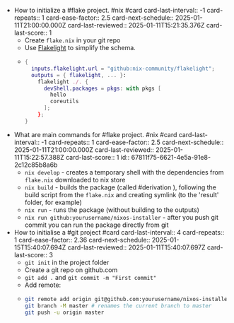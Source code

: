 - How to initialize a #flake project. #nix #card
  card-last-interval:: -1
  card-repeats:: 1
  card-ease-factor:: 2.5
  card-next-schedule:: 2025-01-11T21:00:00.000Z
  card-last-reviewed:: 2025-01-11T15:21:35.376Z
  card-last-score:: 1
	- Create `flake.nix` in your git repo
	- Use [Flakelight](https://github.com/nix-community/flakelight) to simplify the schema.
	- ```nix
	  {
	    inputs.flakelight.url = "github:nix-community/flakelight";
	    outputs = { flakelight, ... }:
	      flakelight ./. {
	        devShell.packages = pkgs: with pkgs [
	          hello
	          coreutils 
	        ];
	      };
	  }
	  ```
- What are main commands for #flake project. #nix #card
  card-last-interval:: -1
  card-repeats:: 1
  card-ease-factor:: 2.5
  card-next-schedule:: 2025-01-11T21:00:00.000Z
  card-last-reviewed:: 2025-01-11T15:22:57.388Z
  card-last-score:: 1
  id:: 67811f75-6621-4e5a-91e8-2c12c85b8a6b
	- `nix develop` - creates a temporary shell with the dependencies from `flake.nix` downloaded to nix store
	- `nix build` - builds the package (called #derivation ), following the build script from the `flake.nix` and creating symlink (to the 'result' folder, for example)
	- `nix run` - runs the package (without building to the outputs)
	- `nix run github:yourusername/nixos-installer` - after you push git commit you can run the package directly from git
- How to initialise a #git project #card
  card-last-interval:: 4
  card-repeats:: 1
  card-ease-factor:: 2.36
  card-next-schedule:: 2025-01-15T15:40:07.694Z
  card-last-reviewed:: 2025-01-11T15:40:07.697Z
  card-last-score:: 3
	- `git init` in the project folder
	- Create a git repo on github.com
	- `git add .` and `git commit -m "First commit"`
	- Add remote:
	- ```sh
	  git remote add origin git@github.com:yourusername/nixos-installer.git
	  git branch -M master # renames the current branch to master
	  git push -u origin master
	  ```
